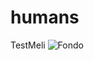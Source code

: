 # humans
 TestMeli
![Fondo](https://user-images.githubusercontent.com/16779783/116487083-c7ef4c80-a854-11eb-90f6-631ef4ecf90b.PNG)
